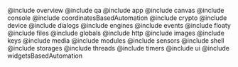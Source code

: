 @include overview
@include qa
@include app
@include canvas
@include console
@include coordinatesBasedAutomation
@include crypto
@include device
@include dialogs
@include engines
@include events
@include floaty
@include files
@include globals
@include http
@include images
@include keys
@include media
@include modules
@include sensors
@include shell
@include storages
@include threads
@include timers
@include ui
@include widgetsBasedAutomation